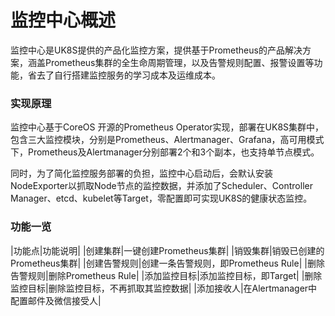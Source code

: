 # 监控中心概述

监控中心是UK8S提供的产品化监控方案，提供基于Prometheus的产品解决方案，涵盖Prometheus集群的全生命周期管理，以及告警规则配置、报警设置等功能，省去了自行搭建监控服务的学习成本及运维成本。

### 实现原理

监控中心基于CoreOS 开源的Prometheus Operator实现，部署在UK8S集群中，包含三大监控模块，分别是Prometheus、Alertmanager、Grafana，高可用模式下，Prometheus及Alertmanager分别部署2个和3个副本，也支持单节点模式。

同时，为了简化监控服务部署的负担，监控中心启动后，会默认安装NodeExporter以抓取Node节点的监控数据，并添加了Scheduler、Controller Manager、etcd、kubelet等Target，零配置即可实现UK8S的健康状态监控。


### 功能一览

|功能点|功能说明|
|创建集群|一键创建Prometheus集群|
|销毁集群|销毁已创建的Prometheus集群|
|创建告警规则|创建一条告警规则，即Prometheus Rule|
|删除告警规则|删除Prometheus Rule|
|添加监控目标|添加监控目标，即Target|
|删除监控目标|删除监控目标，不再抓取其监控数据|
|添加接收人|在Alertmanager中配置邮件及微信接受人|
